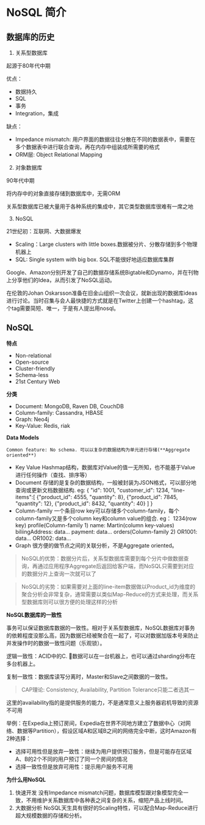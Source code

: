 # NoSQL 简介

## 数据库的历史

1. 关系型数据库

起源于80年代中期

优点：
- 数据持久
- SQL
- 事务
- Integration，集成

缺点：
- Impedance mismatch: 用户界面的数据往往分散在不同的数据表中，需要在多个数据表中进行联合查询，再在内存中组装成所需要的格式
- ORM层: Object Relational Mapping

2. 对象数据库

90年代中期

将内存中的对象直接存储到数据库中，无需ORM

关系型数据库已被大量用于各种系统的集成中，其它类型数据库很难有一席之地

3. NoSQL

21世纪初：互联网、大数据爆发
- Scaling：Large clusters with little boxes.数据被分片、分散存储到多个物理机器上
- SQL: Single system with big box. SQL不能很好地适应数据库集群

Google、Amazon分别开发了自己的数据存储系统Bigtable和Dynamo，并在刊物上分享他们的Idea，从而引发了NoSQL运动。

在伦敦的Johan Oskarsson准备在旧金山组织一次会议，就新出现的数据库ideas进行讨论。当时召集与会人最快捷的方式就是在Twitter上创建一个hashtag，这个tag需要简短、唯一，于是有人提出用nosql。

## NoSQL

**特点**
- Non-relational
- Open-source
- Cluster-friendly
- Schema-less
- 21st Century Web

**分类**
- Document: MongoDB, Raven DB, CouchDB
- Column-family: Cassandra, HBASE
- Graph: Neo4j
- Key-Value: Redis, riak

**Data Models**

    Common feature: No schema. 可以以复杂的数据结构为单元进行存储(**Aggregate oriented**)
- Key Value
  Hashmap结构，数据库对Value的值一无所知，也不能基于Value进行任何操作（查找、排序等）
- Document
  存储的是复杂的数据结构，一般被封装为JSON格式，可以部分地查询或更新文档数据结构. eg:
  {
      "id": 1001,
      "customer_id": 1234,
      "line-items":[
          {"product_id": 4555, "quantity": 8},
          {"product_id": 7845, "quantity": 12},
          {"product_id": 8432, "quantity": 40}
      ]
  }
- Column-family
  一个条目row key可以存储多个column-family，每个column-family又是多个column key和column value的组合. eg：
  1234(row key)
    profile(Column-family 1)
        name: Martin(column key-values)
        biliingAddress: data...
        payment: data...
    orders(Column-family 2)
        OR1001: data...
        OR1002: data...
- Graph
  很方便的做节点之间的关联分析，不是Aggregate oriented。

>NoSQL的优势：数据分片后，关系型数据库需要到每个分片中做数据查询，再通过应用程序Aggregate后返回给客户端，而NoSQL只需要到对应的数据分片上查询一次就可以了

>NoSQL的劣势：如果需要对上面的line-item数据做以Product_id为维度的聚合分析会非常复杂，通常需要以类似Map-Reduce的方式来处理，而关系型数据库则可以很方便的处理这样的分析

**NoSQL数据库的一致性**

事务可以保证数据库数据的一致性。相对于关系型数据库，NoSQL数据库对事务的依赖程度没那么高，因为数据已经被聚合在一起了，可以对数据加版本号来防止并发操作时的数据一致性问题（乐观锁）。

逻辑一致性：ACID中的C. 数据可以在一台机器上，也可以通过sharding分布在多台机器上。

复制一致性：数据库读写分离时，Master和Slave之间数据的一致性。

>CAP理论: Consistency, Availability, Partition Tolerance只能二者选其一

这里的availability指的是提供服务的能力，不是通常意义上服务器宕机导致的资源不可用

举例：在Expedia上预订房间，Expedia在世界不同地方建立了数据中心（对网络、数据等Partition），假设区域A和区域B之间的网络完全中断，这时Amazon有2种选择：
- 选择可用性但是放弃一致性：继续为用户提供预订服务，但是可能存在区域A、B的2个不同的用户预订了同一个房间的情况
- 选择一致性但是放弃可用性：提示用户服务不可用

**为什么用NoSQL**

1. 快速开发
   没有Impedance mismatch问题，数据库模型跟对象模型完全一致，不用维护关系数据库中各种表之间复杂的关系，缩短产品上线时间。
2. 大数据分析
   NoSQL天生具有很好的Scaling特性，可以配合Map-Reduce进行超大规模数据的存储和分析。
